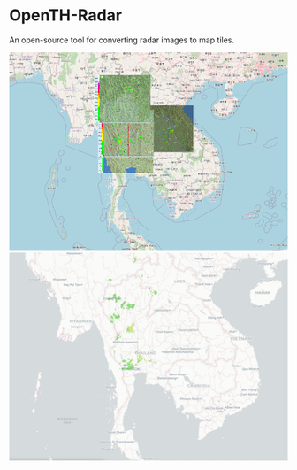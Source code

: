 # OpenTH-Radar

An open-source tool for converting radar images to map tiles.

![TMD Map](/document/tmd_map.png)
![TMD Output](/document/map_tile_output.png)